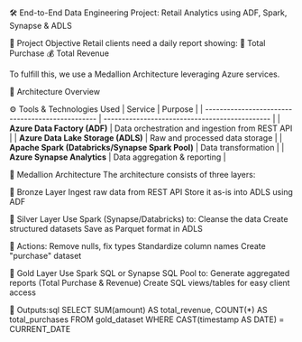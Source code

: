 🛠️ End-to-End Data Engineering Project: Retail Analytics using ADF, Spark, Synapse & ADLS

📌 Project Objective
Retail clients need a daily report showing:
🛒 Total Purchase
💰 Total Revenue

To fulfill this, we use a Medallion Architecture leveraging Azure services.

🚀 Architecture Overview

⚙️ Tools & Technologies Used
| Service                                          | Purpose                                        |
| ------------------------------------------------ | ---------------------------------------------- |
| **Azure Data Factory (ADF)**                     | Data orchestration and ingestion from REST API |
| **Azure Data Lake Storage (ADLS)**               | Raw and processed data storage                 |
| **Apache Spark (Databricks/Synapse Spark Pool)** | Data transformation                            |
| **Azure Synapse Analytics**                      | Data aggregation & reporting                   |


🧱 Medallion Architecture
The architecture consists of three layers:

🥉 Bronze Layer
Ingest raw data from REST API
Store it as-is into ADLS using ADF

🥈 Silver Layer
Use Spark (Synapse/Databricks) to:
Cleanse the data
Create structured datasets
Save as Parquet format in ADLS

📌 Actions:
Remove nulls, fix types
Standardize column names
Create "purchase" dataset

🥇 Gold Layer
Use Spark SQL or Synapse SQL Pool to:
Generate aggregated reports (Total Purchase & Revenue)
Create SQL views/tables for easy client access

📌 Outputs:sql
SELECT SUM(amount) AS total_revenue, COUNT(*) AS total_purchases
FROM gold_dataset
WHERE CAST(timestamp AS DATE) = CURRENT_DATE
